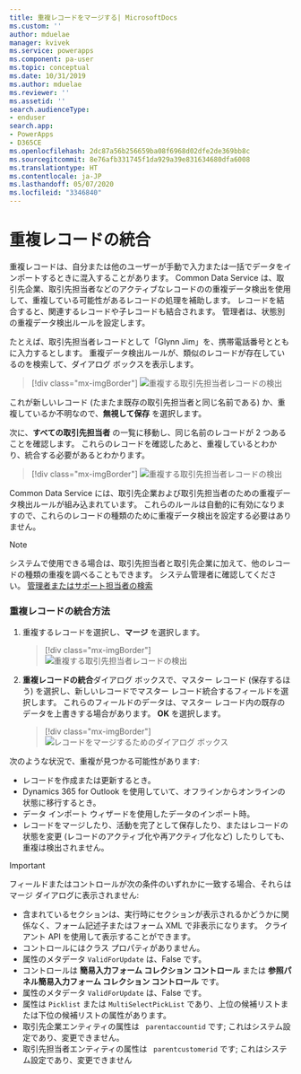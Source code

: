 ```yaml
---
title: 重複レコードをマージする| MicrosoftDocs
ms.custom: ''
author: mduelae
manager: kvivek
ms.service: powerapps
ms.component: pa-user
ms.topic: conceptual
ms.date: 10/31/2019
ms.author: mduelae
ms.reviewer: ''
ms.assetid: ''
search.audienceType:
- enduser
search.app:
- PowerApps
- D365CE
ms.openlocfilehash: 2dc87a56b256659ba08f6968d02dfe2de369bb8c
ms.sourcegitcommit: 8e76afb331745f1da929a39e831634680dfa6008
ms.translationtype: HT
ms.contentlocale: ja-JP
ms.lasthandoff: 05/07/2020
ms.locfileid: "3346840"
---
```

# <a name="merge-duplicate-records"></a>重複レコードの統合 

重複レコードは、自分または他のユーザーが手動で入力または一括でデータをインポートするときに混入することがあります。 Common Data Service は、取引先企業、取引先担当者などのアクティブなレコードのの重複データ検出を使用して、重複している可能性があるレコードの処理を補助します。 レコードを結合すると、関連するレコードや子レコードも結合されます。 管理者は、状態別の重複データ検出ルールを設定します。  
  
たとえば、取引先担当者レコードとして「Glynn Jim」を、携帯電話番号とともに入力するとします。  重複データ検出ルールが、類似のレコードが存在しているのを検索して、ダイアログ ボックスを表示します。  
  
 > [!div class="mx-imgBorder"] 
 > ![重複する取引先担当者レコードの検出](media/duplicates-detected.png "重複する取引先担当者レコードの検出")  
  
 これが新しいレコード (たまたま既存の取引先担当者と同じ名前である) か、重複しているか不明なので、**無視して保存** を選択します。  
  
 次に、**すべての取引先担当者** の一覧に移動し、同じ名前のレコードが 2 つあることを確認します。 これらのレコードを確認したあと、重複しているとわかり、統合する必要があるとわかります。  
 
 > [!div class="mx-imgBorder"] 
 > ![重複する取引先担当者レコードの検出](media/duplicates-detected_1.png "重複する取引先担当者レコードの検出")  
 
Common Data Service には、取引先企業および取引先担当者のための重複データ検出ルールが組み込まれています。 これらのルールは自動的に有効になりますので、これらのレコードの種類のために重複データ検出を設定する必要はありません。  
  
> [!NOTE]
>  システムで使用できる場合は、取引先担当者と取引先企業に加えて、他のレコードの種類の重複を調べることもできます。 システム管理者に確認してください。 [管理者またはサポート担当者の検索](find-admin.md)  
  
### <a name="how-to-merge-duplicate-records"></a>重複レコードの統合方法  
  
1. 重複するレコードを選択し、**マージ** を選択します。  
  
   > [!div class="mx-imgBorder"] 
   > ![重複する取引先担当者レコードの検出](media/duplicates-detected_2.png "重複する取引先担当者レコードの検出")  
  
2. **重複レコードの統合**ダイアログ ボックスで、マスター レコード (保存するほう) を選択し、新しいレコードでマスター レコード統合するフィールドを選択します。 これらのフィールドのデータは、マスター レコード内の既存のデータを上書きする場合があります。 **OK** を選択します。  
  
     
   > [!div class="mx-imgBorder"] 
   > ![レコードをマージするためのダイアログ ボックス](media/merge-records-dialog.png "レコードをマージするためのダイアログ ボックス")  
  

次のような状況で、重複が見つかる可能性があります:  

- レコードを作成または更新するとき。  
- Dynamics 365 for Outlook を使用していて、オフラインからオンラインの状態に移行するとき。  
- データ インポート ウィザードを使用したデータのインポート時。  
- レコードをマージしたり、活動を完了として保存したり、またはレコードの状態を変更 (レコードのアクティブ化や再アクティブ化など) したりしても、重複は検出されません。

> [!IMPORTANT]
>  フィールドまたはコントロールが次の条件のいずれかに一致する場合、それらはマージ ダイアログに表示されません:  
>   - 含まれているセクションは、実行時にセクションが表示されるかどうかに関係なく、フォーム記述子またはフォーム XML で非表示になります。 クライアント API を使用して表示することができます。
>   - コントロールにはクラス プロパティがありません。
>   - 属性のメタデータ `ValidForUpdate` は、False です。
>   - コントロールは **簡易入力フォーム コレクション コントロール** または **参照パネル簡易入力フォーム コレクション コントロール** です。
>   - 属性のメタデータ `ValidForUpdate` は、False です。 
>   - 属性は `Picklist` または `MultiSelectPickList` であり、上位の候補リストまたは下位の候補リストの属性があります。
>   - 取引先企業エンティティの属性は ` parentaccountid` です; これはシステム設定であり、変更できません。 
>   - 取引先担当者エンティティの属性は ` parentcustomerid` です; これはシステム設定であり、変更できません

